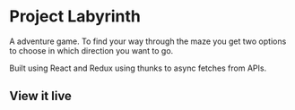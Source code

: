 # Project Labyrinth

A adventure game. To find your way through the maze you get two options to choose in which direction you want to go. 

Built using React and Redux using thunks to async fetches from APIs. 

## View it live


